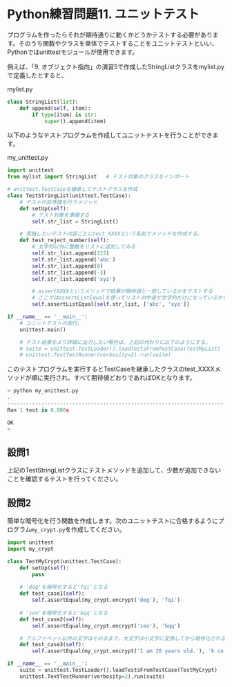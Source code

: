 # Python練習問題11. ユニットテスト

プログラムを作ったらそれが期待通りに動くかどうかテストする必要があります。そのうち関数やクラスを単体でテストすることをユニットテストといい、Pythonではunittestモジュールが使用できます。

例えば、「9. オブジェクト指向」の演習5で作成したStringListクラスをmylist.pyで定義したとすると、

mylist.py

```python
class StringList(list):
    def append(self, item):
        if type(item) is str:
            super().append(item)

```

以下のようなテストプログラムを作成してユニットテストを行うことができます。

my_unittest.py

```python
import unittest
from mylist import StringList   # テスト対象のクラスをインポート

# unittest.TestCaseを継承してテストクラスを作成
class TestStringList(unittest.TestCase):
    # テストの前準備を行うメソッド
    def setUp(self):
        # テスト対象を準備する
        self.str_list = StringList()

    # 実施したいテスト内容ごとにtest_XXXXという名前でメソッドを作成する。
    def test_reject_number(self):
        # 文字列以外に整数をリストに追加してみる
        self.str_list.append(123)
        self.str_list.append('abc')
        self.str_list.append(0)
        self.str_list.append(-3)
        self.str_list.append('xyz')

        # assertXXXXというメソッドで結果が期待値と一致しているかをテストする
        # ここではassertListEqualを使ってリストの中身が文字列だけになっているかを確認する
        self.assertListEqual(self.str_list, ['abc', 'xyz'])

if __name__ == '__main__':
    # ユニットテストの実行。
    unittest.main()

    # テスト結果をより詳細に出力したい場合は、上記の代わりに以下のようにする。
    # suite = unittest.TestLoader().loadTestsFromTestCase(TestMyList)
    # unittest.TextTestRunner(verbosity=2).run(suite)
```

このテストプログラムを実行するとTestCaseを継承したクラスのtest_XXXXメソッドが順に実行され、すべて期待値どおりであればOKとなります。

```python
> python my_unittest.py
.
----------------------------------------------------------------------
Ran 1 test in 0.000s

OK
> 
```

## 設問1

上記のTestStringListクラスにテストメソッドを追加して、少数が追加できないことを確認するテストを行ってください。

## 設問2

簡単な暗号化を行う関数を作成します。次のユニットテストに合格するようにプログラム`my_crypt.py`を作成してください。

```python
import unittest
import my_crypt

class TestMyCrypt(unittest.TestCase):
    def setUp(self):
        pass
    
    # 'dog'を暗号化すると'fqi'となる
    def test_case1(self):
        self.assertEqual(my_crypt.encrypt('dog'), 'fqi')
    
    # 'zoo'を暗号化すると'bqq'となる
    def test_case2(self):
        self.assertEqual(my_crypt.encrypt('zoo'), 'bqq')

    # アルファベット以外の文字はそのままで、大文字は小文字に変換してから暗号化される
    def test_case3(self):
        self.assertEqual(my_crypt.encrypt('I am 20 years old.'), 'k co 20 agctu qnf.')

if __name__ == '__main__':
    suite = unittest.TestLoader().loadTestsFromTestCase(TestMyCrypt)
    unittest.TextTestRunner(verbosity=2).run(suite)
```

